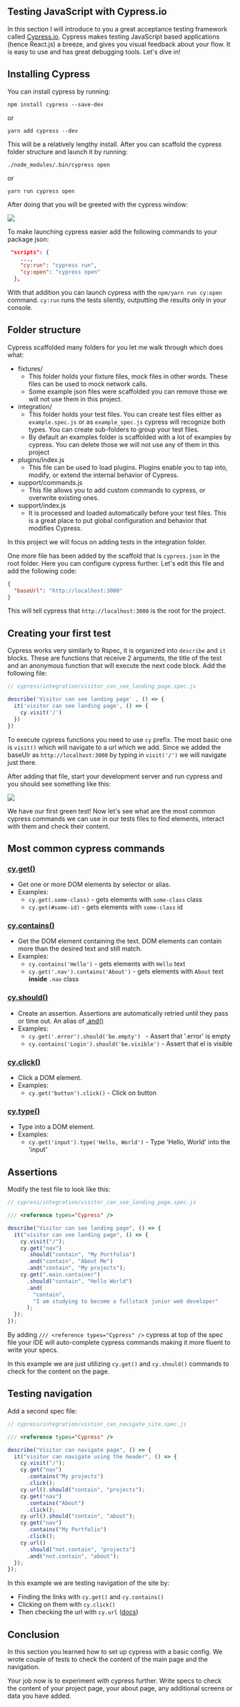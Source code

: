 ## Testing JavaScript with Cypress.io

In this section I will introduce to you a great acceptance testing framework called [Cypress.io](https://www.cypress.io/). Cypress makes testing JavaScript based applications (hence React.js) a breeze, and gives you visual feedback about your flow. It is easy to use and has great debugging tools. Let's dive in!

## Installing Cypress

You can install cypress by running:

```
npm install cypress --save-dev
```

or

```
yarn add cypress --dev
```

This will be a relatively lengthy install. After you can scaffold the cypress folder structure and launch it by running:

``` 
./node_modules/.bin/cypress open 
```

or 

```
yarn run cypress open
```

After doing that you will be greeted with the cypress window:

![](./cypress_1.png)


To make launching cypress easier add the following commands to your package json:

```json
 "scripts": {
    ...,
    "cy:run": "cypress run",
    "cy:open": "cypress open"
  },
  ```

  With that addition you can launch cypress with the `npm/yarn run cy:open` command. `cy:run` runs the tests silently, outputting the results only in your console.

  ## Folder structure

  Cypress scaffolded many folders for you let me walk through which does what:

  - fixtures/
    - This folder holds your fixture files, mock files in other words. These files can be used to mock network calls.
    - Some example json files were scaffolded you can remove those we will not use them in this project.
  - integration/
    - This folder holds your test files. You can create test files either as `example.spec.js` or as `example_spec.js` cypress will recognize both types. You can create sub-folders to group your test files.
    - By default an examples folder is scaffolded with a lot of examples by cypress. You can delete those we will not use any of them in this project
  - plugins/index.js 
    - This file can be used to load plugins. Plugins enable you to tap into, modify, or extend the internal behavior of Cypress.
  - support/commands.js
    - This file allows you to add custom commands to cypress, or overwrite existing ones.
  - support/index.js
    - It is processed and loaded automatically before your test files. This is a great place to put global configuration and behavior that modifies Cypress.

In this project we will focus on adding tests in the integration folder.

One more file has been added by the scaffold that is `cypress.json` in the root folder. Here you can configure cypress further. Let's edit this file and add the following code:

```json
{
  "baseUrl": "http://localhost:3000"
}
```

This will tell cypress that `http://localhost:3000` is the root for the project.

## Creating your first test

Cypress works very similarly to Rspec, it is organized into `describe` and `it` blocks. These are functions that receive 2 arguments, the title of the test and an anonymous function that will execute the next code block. Add the following file:

```js
// cypress/integration/visitor_can_see_landing_page.spec.js

describe('Visitor can see landing page' , () => {
  it('visitor can see landing page', () => {
    cy.visit('/')
  })
})
```

To execute cypress functions you need to use `cy` prefix. The most basic one is `visit()` which will navigate to a url which we add. Since we added the baseUlr as `http://localhost:3000` by typing in `visit('/')` we will navigate just there.

After adding that file, start your development server and run cypress and you should see something like this:

![](./cypress_2.png)

We have our first green test! Now let's see what are the most common cypress commands we can use in our tests files to find elements, interact with them and check their content.

## Most common cypress commands 


### [cy.get()](https://docs.cypress.io/api/commands/get.html#Syntax)
- Get one or more DOM elements by selector or alias.
- Examples:
  - `cy.get(.some-class)` - gets elements with `some-class` class
  - `cy.get(#some-id)` - gets elements with `some-class` id
  
### [cy.contains()](https://docs.cypress.io/api/commands/contains.html#Syntax)

- Get the DOM element containing the text. DOM elements can contain more than the desired text and still match.
- Examples:
  - `cy.contains('Hello')` - gets elements with `Hello` text
  - `cy.get('.nav').contains('About')` - gets elements with `About` text **inside** `.nav` class

### [cy.should()](https://docs.cypress.io/api/commands/should.html#Syntax)

- Create an assertion. Assertions are automatically retried until they pass or time out. An alias of [.and()](https://docs.cypress.io/api/commands/and.html#Syntax)
- Examples:
  - `cy.get('.error').should('be.empty') ` - Assert that '.error' is empty
  - `cy.contains('Login').should('be.visible')` - Assert that el is visible

### [cy.click()](https://docs.cypress.io/api/commands/click.html#Syntax)

- Click a DOM element.
- Examples:
  - `cy.get('button').click()` - Click on button


### [cy.type()](https://docs.cypress.io/api/commands/type.html#Syntax)

- Type into a DOM element.
- Examples:
  - `cy.get('input').type('Hello, World')` - Type 'Hello, World' into the 'input'

## Assertions

Modify the test file to look like this:

```js
// cypress/integration/visitor_can_see_landing_page.spec.js

/// <reference types="Cypress" />

describe("Visitor can see landing page", () => {
  it("visitor can see landing page", () => {
    cy.visit("/");
    cy.get("nav")
      .should("contain", "My Portfolio")
      .and("contain", "About Me")
      .and("contain", "My projects");
    cy.get(".main.container")
      .should("contain", "Hello World")
      .and(
        "contain",
        "I am studying to become a fullstack junior web developer"
      );
  });
});
```

By adding `/// <reference types="Cypress" />` cypress at top of the spec file your IDE will auto-complete cypress commands making it more fluent to write your specs.

In this example we are just utilizing `cy.get()` and `cy.should()` commands to check for the content on the page.

## Testing navigation

Add a second spec file:

```js
// cypress/integration/vistior_can_navigate_site.spec.js

/// <reference types="Cypress" />

describe("Visitor can navigate page", () => {
  it("visitor can navigate using the header", () => {
    cy.visit("/");
    cy.get("nav")
      .contains("My projects")
      .click();
    cy.url().should("contain", "projects");
    cy.get("nav")
      .contains("About")
      .click();
    cy.url().should("contain", "about");
    cy.get("nav")
      .contains("My Portfolio")
      .click();
    cy.url()
      .should("not.contain", "projects")
      .and("not.contain", "about");
  });
});
```

In this example we are testing navigation of the site by:
- Finding the links with `cy.get()` and `cy.contains()`
- Clicking on them with `cy.click()`
- Then checking the url with `cy.url` ([docs](https://docs.cypress.io/api/commands/url.html))


## Conclusion

In this section you learned how to set up cypress with a basic config. We wrote couple of tests to check the content of the main page and the navigation.

Your job now is to experiment with cypress further. Write specs to check the content of your project page, your about page, any additional screens or data you have added.